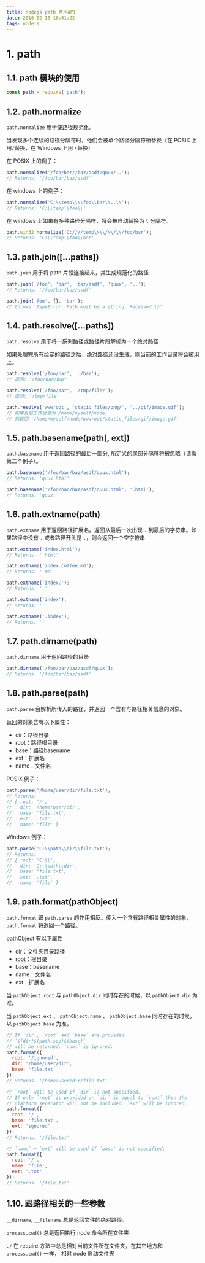 ```yaml
---
title: nodejs path 常用API
date: 2018-02-18 16:01:22
tags: nodejs
---
```


# 1. path

## 1.1. path 模块的使用

```js
const path = require('path');
```

## 1.2. path.normalize

`path.normalize` 用于使路径规范化。

当发现多个连续的路径分隔符时，他们会被单个路径分隔符所替换（在 POSIX 上用`/`替换，在 Windows 上用 `\`替换）

在 POSIX 上的例子：

```js
path.normalize('/foo/bar//baz/asdf/quux/..');
// Returns: '/foo/bar/baz/asdf'
```

在 windows 上的例子：

```js
path.normalize('C:\\temp\\\\foo\\bar\\..\\');
// Returns: 'C:\\temp\\foo\\'
```

在 windows 上如果有多种路径分隔符，将会被自动替换为 `\` 分隔符。

```js
path.win32.normalize('C:////temp\\\\/\\/\\/foo/bar');
// Returns: 'C:\\temp\\foo\\bar'
```

## 1.3. path.join([...paths])

`path.join` 用于将 path 片段连接起来，并生成规范化的路径

```js
path.join('/foo', 'bar', 'baz/asdf', 'quux', '..');
// Returns: '/foo/bar/baz/asdf'

path.join('foo', {}, 'bar');
// throws 'TypeError: Path must be a string. Received {}'
```

## 1.4. path.resolve([...paths])

`path.resolve` 用于将一系列路径或路径片段解析为一个绝对路径

如果处理完所有给定的路径之后，绝对路径还没生成，则当前的工作目录将会被用上。

```js
path.resolve('/foo/bar', './baz');
// 返回: '/foo/bar/baz'

path.resolve('/foo/bar', '/tmp/file/');
// 返回: '/tmp/file'

path.resolve('wwwroot', 'static_files/png/', '../gif/image.gif');
// 如果当前工作目录为 /home/myself/node，
// 则返回 '/home/myself/node/wwwroot/static_files/gif/image.gif'
```

## 1.5. path.basename(path[, ext])

`path.basename` 用于返回路径的最后一部分, 所定义的尾部分隔符将被忽略（请看第二个例子）。

```js
path.basename('/foo/bar/baz/asdf/quux.html');
// Returns: 'quux.html'

path.basename('/foo/bar/baz/asdf/quux.html', '.html');
// Returns: 'quux'
```

## 1.6. path.extname(path)

`path.extname` 用于返回路径扩展名。返回从最后一次出现 `.` 到最后的字符串。如果路径中没有 `.` 或者路径开头是 `.`，则会返回一个空字符串

```js
path.extname('index.html');
// Returns: '.html'

path.extname('index.coffee.md');
// Returns: '.md'

path.extname('index.');
// Returns: '.'

path.extname('index');
// Returns: ''

path.extname('.index');
// Returns: ''
```

## 1.7. path.dirname(path)

`path.dirname` 用于返回路径的目录

```js
path.dirname('/foo/bar/baz/asdf/quux');
// Returns: '/foo/bar/baz/asdf'
```

## 1.8. path.parse(path)

`path.parse` 会解析所传入的路径，并返回一个含有与路径相关信息的对象。

返回的对象含有以下属性：

- dir：路径目录
- root：路径根目录
- base：路径basename
- ext：扩展名
- name：文件名

POSIX 例子：

```js
path.parse('/home/user/dir/file.txt');
// Returns:
// { root: '/',
//   dir: '/home/user/dir',
//   base: 'file.txt',
//   ext: '.txt',
//   name: 'file' }
```

Windows 例子：

```js
path.parse('C:\\path\\dir\\file.txt');
// Returns:
// { root: 'C:\\',
//   dir: 'C:\\path\\dir',
//   base: 'file.txt',
//   ext: '.txt',
//   name: 'file' }
```

## 1.9. path.format(pathObject)

`path.format` 跟 `path.parse` 的作用相反。传入一个含有路径相关属性的对象， `path.format` 将返回一个路径。

pathObject 有以下属性

- dir：文件夹目录路径
- root：根目录
- base：basename
- name：文件名
- ext：扩展名

当 `pathObject.root` 与 `pathObject.dir` 同时存在的时候，以 `pathObject.dir` 为准。

当 `pathObject.ext` 、 `pathObject.name` 、 `pathObject.base` 同时存在的时候，以 `pathObject.base` 为准。

```js
// If `dir`, `root` and `base` are provided,
// `${dir}${path.sep}${base}`
// will be returned. `root` is ignored.
path.format({
  root: '/ignored',
  dir: '/home/user/dir',
  base: 'file.txt'
});
// Returns: '/home/user/dir/file.txt'

// `root` will be used if `dir` is not specified.
// If only `root` is provided or `dir` is equal to `root` then the
// platform separator will not be included. `ext` will be ignored.
path.format({
  root: '/',
  base: 'file.txt',
  ext: 'ignored'
});
// Returns: '/file.txt'

// `name` + `ext` will be used if `base` is not specified.
path.format({
  root: '/',
  name: 'file',
  ext: '.txt'
});
// Returns: '/file.txt'
```

## 1.10. 跟路径相关的一些参数

`__dirname`, `__filename` 总是返回文件的绝对路径。

`process.cwd()` 总是返回执行 node 命令所在文件夹

`./` 在 require 方法中总是相对当前文件所在文件夹，在其它地方和 `process.cwd()` 一样， 相对 node 启动文件夹
